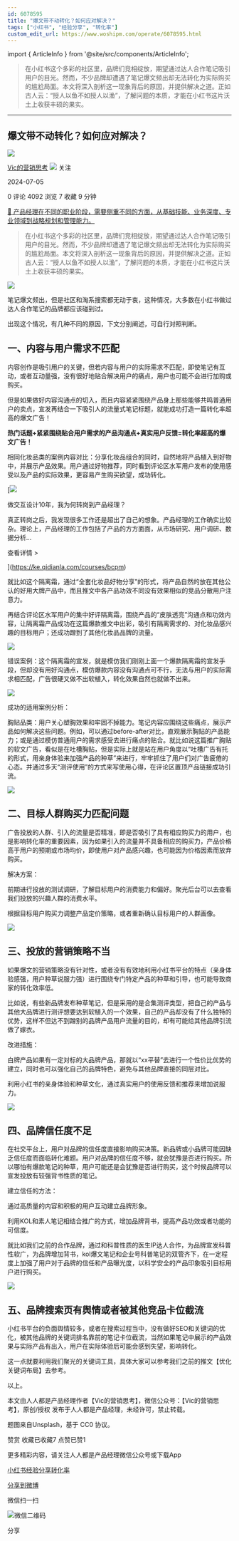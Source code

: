 ```yaml
---
id: 6078595
title: "爆文带不动转化？如何应对解决？"
tags: ["小红书", "经验分享", "转化率"]
custom_edit_url: https://www.woshipm.com/operate/6078595.html
---
```

import { ArticleInfo } from '@site/src/components/ArticleInfo';

<ArticleInfo
    author="Vic的营销思考"
    authorLink="https://www.woshipm.com/u/1571258"
    published="2024-07-05"
    views={4092}
    comments={0}
    collects={7}
/>

> 在小红书这个多彩的社区里，品牌们竞相绽放，期望通过达人合作笔记吸引用户的目光。然而，不少品牌却遭遇了笔记爆文频出却无法转化为实际购买的尴尬局面。本文将深入剖析这一现象背后的原因，并提供解决之道。正如古人云：“授人以鱼不如授人以渔”，了解问题的本质，才能在小红书这片沃土上收获丰硕的果实。

---

## 爆文带不动转化？如何应对解决？

[![](https://static.woshipm.com/view/woshipm_api_def_20240307101527_4536.jpg?imageView2/1/w/72/h/72/q/100)](https://www.woshipm.com/u/1571258)

[Vic的营销思考](https://www.woshipm.com/u/1571258) ![](https://static.woshipm.com/tag/1101_1@2x.png) 关注

2024-07-05

0 评论 4092 浏览 7 收藏 9 分钟

[🔗 产品经理在不同的职业阶段，需要侧重不同的方面，从基础技能、业务深度、专业领域到战略规划和管理能力。](https://ke.qidianla.com/courses/90pm)

> 在小红书这个多彩的社区里，品牌们竞相绽放，期望通过达人合作笔记吸引用户的目光。然而，不少品牌却遭遇了笔记爆文频出却无法转化为实际购买的尴尬局面。本文将深入剖析这一现象背后的原因，并提供解决之道。正如古人云：“授人以鱼不如授人以渔”，了解问题的本质，才能在小红书这片沃土上收获丰硕的果实。

![](https://image.woshipm.com/2024/07/05/cd2adc92-3ab3-11ef-90af-00163e142b65.png)

笔记爆文频出，但是社区和淘系搜索都无动于衷，这种情况，大多数在小红书做过达人合作笔记的品牌都应该碰到过。

出现这个情况，有几种不同的原因，下文分别阐述，可自行对照判断。

## 一、内容与用户需求不匹配

内容创作是吸引用户的关键，但若内容与用户的实际需求不匹配，即使笔记有互动，或者互动量强，没有很好地贴合解决用户的痛点，用户也可能不会进行加购或购买。

但是如果做好内容沟通点的切入，而且内容紧紧围绕产品身上那些能够共鸣普通用户的卖点，宣发再结合一下吸引人的流量式笔记标题，就能成功打造一篇转化率超高的爆文广告！

**热门话题+紧紧围绕贴合用户需求的产品沟通点+真实用户反馈=转化率超高的爆文广告！**

相同化妆品类的案例内容对比：分享化妆品组合的同时，自然地将产品植入到好物中，并展示产品效果。用户通过好物推荐，同时看到评论区水军用户发布的使用感受以及产品的实际效果，更容易产生购买欲望，成功转化。

[![](https://image.woshipm.com/2023/08/02/769bf6f4-30e6-11ee-b3cb-00163e0b5ff3.png)

做交互设计10年，我为何转岗到产品经理？

真正转岗之后，我发现很多工作还是超出了自己的想象。产品经理的工作确实比较杂。理论上，产品经理的工作包括了产品的方方面面，从市场研究、用户调研、数据分析...

查看详情 >

](https://ke.qidianla.com/courses/bcpm)

就比如这个隔离霜，通过“全套化妆品好物分享”的形式，将产品自然的放在其他公认的好用大牌产品中，而且推文中各产品功效不同没有效果相似的竞品分散用户注意力。

再结合评论区水军用户的集中好评隔离霜，围绕产品的“皮肤透亮”沟通点和功效内容，让隔离霜产品成功在这篇爆款推文中出彩，吸引有隔离需求的、对化妆品感兴趣的目标用户；还成功蹭到了其他化妆品品牌的流量。

![](https://image.woshipm.com/2024/07/05/7804db00-3a77-11ef-a88c-00163e142b65.png)

错误案例：这个隔离霜的宣发，就是模仿我们刚刚上面一个爆款隔离霜的宣发手段，但却没有用好沟通点，模仿爆款内容没有沟通点可不行，无法与用户的实际需求相匹配，广告很硬又做不出软植入，转化效果自然也就做不出来。

![](https://image.woshipm.com/2024/07/05/78daaa78-3a77-11ef-a88c-00163e142b65.png)

成功的适用案例分析：

胸贴品类：用户关心塑胸效果和牢固不掉能力。笔记内容应围绕这些痛点，展示产品如何解决这些问题。例如，可以通过before-after对比，直观展示胸贴的产品能力；或是通过模仿普通用户的需求感受去进行痛点的贴合。就比如说这篇推广胸贴的软文广告，看似是在吐槽胸贴，但是实际上就是站在用户角度以“吐槽广告有托的形式，用亲身体验来加强产品的种草”来进行，牢牢抓住了用户们对广告疲倦的心态。并通过多天“测评使用”的方式来写使用心得，在评论区置顶产品链接成功引流。

![](https://image.woshipm.com/2024/07/05/79546aa2-3a77-11ef-a88c-00163e142b65.png)

## 二、目标人群购买力匹配问题

广告投放的人群、引入的流量是否精准，即是否吸引了具有相应购买力的用户，也是影响转化率的重要因素，因为如果引入的流量并不具备相应的购买力，产品价格高于用户的预期或市场均价，即使用户对产品感兴趣，也可能因为价格因素而放弃购买。

解决方案：

前期进行投放的测试调研，了解目标用户的消费能力和偏好。聚光后台可以去查看我们投放的兴趣人群的消费水平。

根据目标用户购买力调整产品定价策略，或者重新确认目标用户的人群画像。

![](https://image.woshipm.com/2024/07/05/79fe6944-3a77-11ef-a88c-00163e142b65.png)

## 三、投放的营销策略不当

如果爆文的营销策略没有针对性，或者没有有效地利用小红书平台的特点（亲身体验感强，用户种草说服力强）进行围绕专门特定产品的种草和引导，也可能导致商家的转化效率低。

比如说，有些新品牌发布种草笔记，但是采用的是合集测评类型，把自己的产品与其他大品牌进行测评想要达到软植入的一个效果，自己的产品却没有了什么独特的优势，这样不但达不到蹭别的品牌产品用户流量的目的，却有可能给其他品牌引流做了嫁衣。

改进措施：

白牌产品如果有一定对标的大品牌产品，那就以“xx平替”去进行一个性价比优势的建立，同时也可以强化自己的品牌特色，避免与其他品牌直接的同层对比。

利用小红书的亲身体验和种草文化，通过真实用户的使用反馈和推荐来增加说服力。

![](https://image.woshipm.com/2024/07/05/7a64ac86-3a77-11ef-a88c-00163e142b65.png)

## 四、品牌信任度不足

在社交平台上，用户对品牌的信任度直接影响购买决策。新品牌或小品牌可能因缺乏信任度而面临转化难题。用户对品牌的信任度不够，就会犹豫是否进行购买。所以哪怕有爆款笔记的种草，用户可能还是会犹豫是否进行购买，这个时候品牌可以宣发投放有较强背书性质的笔记。

建立信任的方法：

通过高质量的内容和积极的用户互动建立品牌形象。

利用KOL和素人笔记相结合推广的方式，增加品牌背书，提高产品功效或者功能的可信度。

就比如我们之前的合作品牌，通过和科普性质的医生IP达人合作，为品牌宣发科普性软广，为品牌增加背书，kol爆文笔记和企业号科普笔记的双管齐下，在一定程度上加强了用户对于品牌的信任和产品曝光度，以科学安全的产品印象吸引目标用户进行购买。

![](https://image.woshipm.com/2024/07/05/7ade7412-3a77-11ef-a88c-00163e142b65.png)

## 五、品牌搜索页有舆情或者被其他竞品卡位截流

小红书平台的负面舆情较多，或者在搜索过程当中，没有做好SEO和关键词的优化，被其他品牌的关键词排名靠前的笔记卡位截流，当然如果笔记中展示的产品效果与实际产品有出入，用户在实际体验后可能会感到失望，影响转化。

这一点就要利用我们聚光的关键词工具，具体大家可以参考我们之前的推文【优化关键词布局】去参考。

以上。

本文由人人都是产品经理作者【Vic的营销思考】，微信公众号：【Vic的营销思考】，原创/授权 发布于人人都是产品经理，未经许可，禁止转载。

题图来自Unsplash，基于 CC0 协议。

赞赏 收藏已收藏7 点赞已赞1

更多精彩内容，请关注人人都是产品经理微信公众号或下载App

[小红书](https://www.woshipm.com/tag/%e5%b0%8f%e7%ba%a2%e4%b9%a6)[经验分享](https://www.woshipm.com/tag/%e7%bb%8f%e9%aa%8c%e5%88%86%e4%ba%ab)[转化率](https://www.woshipm.com/tag/%e8%bd%ac%e5%8c%96%e7%8e%87)

[分享到微博](https://service.weibo.com/share/share.php?appkey=2775287854&title=爆文带不动转化？如何应对解决？&url=https://www.woshipm.com/operate/6078595.html&pic=https://image.woshipm.com/2024/07/05/cd2adc92-3ab3-11ef-90af-00163e142b65.png)

微信扫一扫

![微信二维码](https://api.pwmqr.com/qrcode/create/?url=https://www.woshipm.com/operate/6078595.html)

分享